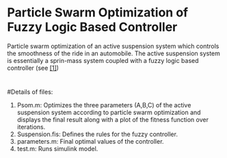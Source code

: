 # Particle Swarm Optimization of Fuzzy Logic Based Controller
Particle swarm optimization of an active suspension system which controls the smoothness of the ride in an automobile. The active suspension system is essentially a sprin-mass system coupled with a fuzzy logic based controller (see [[1]](http://ieeexplore.ieee.org/abstract/document/6388697/)) 

#

#Details of files:
   1. Psom.m: Optimizes the three parameters (A,B,C) of the active suspension system according to particle swarm optimization                and displays the final result along with a plot of the fitness function over iterations. 
   2. Suspension.fis: Defines the rules for the fuzzy controller.
   3. parameters.m: Final optimal values of the controller.
   4. test.m: Runs simulink model. 

